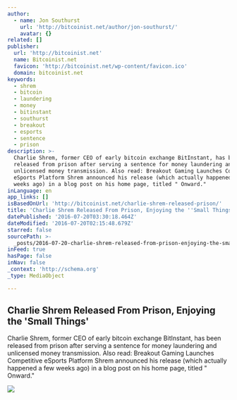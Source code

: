 ```yaml
---
author:
  - name: Jon Southurst
    url: 'http://bitcoinist.net/author/jon-southurst/'
    avatar: {}
related: []
publisher:
  url: 'http://bitcoinist.net'
  name: Bitcoinist.net
  favicon: 'http://bitcoinist.net/wp-content/favicon.ico'
  domain: bitcoinist.net
keywords:
  - shrem
  - bitcoin
  - laundering
  - money
  - bitinstant
  - southurst
  - breakout
  - esports
  - sentence
  - prison
description: >-
  Charlie Shrem, former CEO of early bitcoin exchange BitInstant, has been
  released from prison after serving a sentence for money laundering and
  unlicensed money transmission. Also read: Breakout Gaming Launches Competitive
  eSports Platform Shrem announced his release (which actually happened a few
  weeks ago) in a blog post on his home page, titled " Onward."
inLanguage: en
app_links: []
isBasedOnUrl: 'http://bitcoinist.net/charlie-shrem-released-prison/'
title: 'Charlie Shrem Released From Prison, Enjoying the ''Small Things'''
datePublished: '2016-07-20T03:30:18.464Z'
dateModified: '2016-07-20T02:15:48.679Z'
starred: false
sourcePath: >-
  _posts/2016-07-20-charlie-shrem-released-from-prison-enjoying-the-small-thin.md
inFeed: true
hasPage: false
inNav: false
_context: 'http://schema.org'
_type: MediaObject

---
```

<article style=""><h1>Charlie Shrem Released From Prison, Enjoying the 'Small Things'</h1><p>Charlie Shrem, former CEO of early bitcoin exchange BitInstant, has been released from prison after serving a sentence for money laundering and unlicensed money transmission. Also read: Breakout Gaming Launches Competitive eSports Platform Shrem announced his release (which actually happened a few weeks ago) in a blog post on his home page, titled " Onward."</p><img src="http://bitcoinist.net/wp-content/uploads/2016/07/Charlie-Shrem-suit.jpg" /></article>
